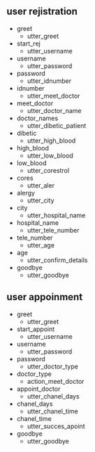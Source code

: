 ## user rejistration
* greet
  - utter_greet
* start_rej
  - utter_username
* username
  - utter_password
* password
  - utter_idnumber
* idnumber
  - utter_meet_doctor
* meet_doctor
  - utter_doctor_name
* doctor_names
  - utter_dibetic_patient
* dibetic
  - utter_high_blood
* high_blood
  - utter_low_blood
* low_blood
  - utter_corestrol
* cores
  - utter_aler
* alergy
  - utter_city
* city
  - utter_hospital_name
* hospital_name
  - utter_tele_number
* tele_number
  - utter_age
* age
  - utter_confirm_details
* goodbye
  - utter_goodbye

## user appoinment
* greet
  - utter_greet
* start_appoint
  - utter_username
* username
  - utter_password
* password
  - utter_doctor_type
* doctor_type
  - action_meet_doctor
* appoint_doctor
  - utter_chanel_days
* chanel_days
  - utter_chanel_time
* chanel_time
  - utter_succes_apoint
* goodbye
  - utter_goodbye